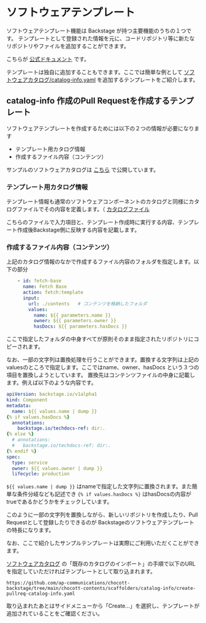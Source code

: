# ソフトウェアテンプレート

ソフトウェアテンプレート機能は Backstage が持つ主要機能のうちの１つです。
テンプレートとして登録された情報を元に、コードリポジトリ等に新たなリポジトリやファイルを追加することができます。

こちらが [公式ドキュメント](https://backstage.io/docs/features/software-templates/) です。

テンプレートは独自に追加することもできます。ここでは簡単な例として [ソフトウェアカタログ/catalog-info.yaml](../catalogs/index.md) を追加するテンプレートをご紹介します。

## catalog-info 作成のPull Requestを作成するテンプレート

ソフトウェアテンプレートを作成するためには以下の２つの情報が必要になります

- テンプレート用カタログ情報
- 作成するファイル内容（コンテンツ）

サンプルのソフトウェアカタログは [こちら](https://github.com/ap-communications/chocott-backstage/tree/main/chocott-contents/scaffolders/catalog-info) で公開しています。

### テンプレート用カタログ情報

テンプレート情報も通常のソフトウェアコンポーネントのカタログと同様にカタログファイルでその内容を定義します。（ [カタログファイル](https://github.com/ap-communications/chocott-backstage/tree/main/chocott-contents/scaffolders/catalog-info/create-pullreq-catalog-info.yaml)

こちらのファイルで入力項目と、テンプレート作成時に実行する内容、テンプレート作成後Backstage側に反映する内容を記載します。

### 作成するファイル内容（コンテンツ）

上記のカタログ情報のなかで作成するファイル内容のフォルダを指定します。以下の部分

```yaml
    - id: fetch-base
      name: Fetch Base
      action: fetch:template
      input:
        url: ./contents   # コンテンツを格納したフォルダ
        values:
          name: ${{ parameters.name }}
          owner: ${{ parameters.owner }}
          hasDocs: ${{ parameters.hasDocs }}

```

ここで指定したフォルダの中身すべてが原則そのまま指定されたリポジトリにコピーされます。

なお、一部の文字列は置換処理を行うことができます。置換する文字列は上記の valuesのところで指定します。ここではname、owner、hasDocs という３つの項目を置換しようとしています。
置換先はコンテンツファイルの中身に記載します。例えば以下のような内容です。

```yaml
apiVersion: backstage.io/v1alpha1
kind: Component
metadata:
  name: ${{ values.name | dump }}
{% if values.hasDocs %}
  annotations:
    backstage.io/techdocs-ref: dir:.  
{% else %}
  # annotations:
  #   backstage.io/techdocs-ref: dir:.  
{% endif %}
spec:
  type: service
  owner: ${{ values.owner | dump }}
  lifecycle: production
```

`${{ values.name | dump }}` はnameで指定した文字列に置換されます。また簡単な条件分岐なども記述でき
`{% if values.hasDocs %}` はhasDocsの内容がtrueであるかどうかをチェックしています。

このように一部の文字列を置換しながら、新しいリポジトリを作成したり、Pull Requestとして登録したりできるのが Backstageのソフトウェアテンプレートの特長になります。

なお、ここで紹介したサンプルテンプレートは実際にご利用いただくことができます。

[ソフトウェアカタログ](../catalogs/index.md) の「既存のカタログのインポート」の手順で以下のURLを指定していただければテンプレートとして取り込まれます。

```
https://github.com/ap-communications/chocott-backstage/tree/main/chocott-contents/scaffolders/catalog-info/create-pullreq-catalog-info.yaml
```

取り込まれたあとはサイドメニューから「Create...」を選択し、テンプレートが追加されていることをご確認ください。
